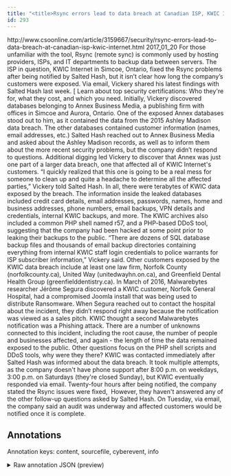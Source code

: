 ```yaml
---
title: "<title>Rsync errors lead to data breach at Canadian ISP, KWIC Internet | CSO Online</title>"
id: 293
---
```


<title>Rsync errors lead to data breach at Canadian ISP, KWIC Internet | CSO Online</title>
<source> http://www.csoonline.com/article/3159667/security/rsync-errors-lead-to-data-breach-at-canadian-isp-kwic-internet.html </source>
<date> 2017_01_20 </date>
<text>
For those unfamiliar with the tool, Rsync (remote sync) is commonly used by hosting providers, ISPs, and IT departments to backup data between servers.
The ISP in question, KWIC Internet in Simcoe, Ontario, fixed the Rsync problems after being notified by Salted Hash, but it isn’t clear how long the company’s customers were exposed.
Via email, Vickery shared his latest findings with Salted Hash last week.
[ Learn about top security certifications: Who they're for, what they cost, and which you need.
Initially, Vickery discovered databases belonging to Annex Business Media, a publishing firm with offices in Simcoe and Aurora, Ontario.
One of the exposed Annex databases stood out to him, as it contained the data from the 2015 Ashley Madison data breach.
The other databases contained customer information (names, email addresses, etc.)
Salted Hash reached out to Annex Business Media and asked about the Ashley Madison records, as well as to inform them about the more recent security problems, but the company didn’t respond to questions.
Additional digging led Vickery to discover that Annex was just one part of a larger data breach, one that affected all of KWIC Internet's customers.
“I quickly realized that this one is going to be a real mess for someone to clean up and quite a headache to determine all the affected parties,” Vickery told Salted Hash.
In all, there were terabytes of KWIC data exposed by the breach.
The information inside the leaked databases included credit card details, email addresses, passwords, names, home and business addresses, phone numbers, email backups, VPN details and credentials, internal KWIC backups, and more.
The KWIC archives also included a common PHP shell named r57, and a PHP-based DDoS tool, suggesting that the company had been hacked at some point prior to leaking their backups to the public.
“There are dozens of SQL database backup files and thousands of email backup directories containing everything from internal KWIC staff login credentials to police warrants for ISP subscriber information,” Vickery said.
Other customers exposed by the KWIC data breach include at least one law firm, Norfolk County (norfolkcounty.ca), United Way (unitedwayhn.on.ca), and Greenfield Dental Health Group (greenfielddentistry.ca).
In March of 2016, Malwarebytes researcher Jérôme Segura discovered a KWIC customer, Norfolk General Hospital, had a compromised Joomla install that was being used to distribute Ransomware.
When Segura reached out to contact the hospital about the incident, they didn’t respond right away because the notification was viewed as a sales pitch.
KWIC thought a second Malwarebytes notification was a Phishing attack.
There are a number of unknowns connected to this incident, including the root cause, the number of people and businesses affected, and again - the length of time the data remained exposed to the public.
Other questions focus on the PHP shell scripts and DDoS tools, why were they there?
KWIC was contacted immediately after Salted Hash was informed about the data breach.
It took multiple attempts, as the company doesn't have phone support after 8:00 p.m. on weekdays, 3:00 p.m. on Saturdays (they're closed Sunday), but KWIC eventually responded via email.
Twenty-four hours after being notified, the company stated the Rsync issues were fixed,  However, they haven't answered any of the other follow-up questions asked by Salted Hash.
On Tuesday, via email, the company said an audit was underway and affected customers would be notified once it is complete.
</text>



## Annotations

Annotation keys: content, sourcefile, cyberevent, info

<details>
<summary>Raw annotation JSON (preview)</summary>

```json
{
  "content": "For those unfamiliar with the tool, Rsync (remote sync) is commonly used by hosting providers, ISPs, and IT departments to backup data between servers. The ISP in question, KWIC Internet in Simcoe, Ontario, fixed the Rsync problems after being notified by Salted Hash, but it isn\u2019t clear how long the company\u2019s customers were exposed. Via email, Vickery shared his latest findings with Salted Hash last week. [ Learn about top security certifications: Who they're for, what they cost, and which you need. Initially, Vickery discovered databases belonging to Annex Business Media, a publishing firm with offices in Simcoe and Aurora, Ontario. One of the exposed Annex databases stood out to him, as it contained the data from the 2015 Ashley Madison data breach. The other databases contained customer information (names, email addresses, etc.) Salted Hash reached out to Annex Business Media and asked about the Ashley Madison records, as well as to inform them about the more recent security problems, but the company didn\u2019t respond to questions. Additional digging led Vickery to discover that Annex was just one part of a larger data breach, one that affected all of KWIC Internet's customers. \u201cI quickly realized that this one is going to be a real mess for someone to clean up and quite a headache to determine all the affected parties,\u201d Vickery told Salted Hash. In all, there were terabytes of KWIC data exposed by the breach. The information inside the leaked databases included credit card details, email addresses, passwords, names, home and business addresses, phone numbers, email backups, VPN details and credentials, internal KWIC backups, and more. The KWIC archives also included a common PHP shell named r57, and a PHP-based DDoS tool, suggesting that the company had been hacked at some point prior to leaking their backups to the public. \u201cThere are dozens of SQL database backup files and thousands of email backup directories containing everything from internal KWIC staff login credentials to police warrants for ISP subscriber information,\u201d Vickery said. Other customers exposed by the KWIC data breach include at least one law firm, Norfolk County (norfolkcounty.ca), United Way (unitedwayhn.on.ca), and Greenfield Dental Health Group (greenfielddentistry.ca). In March of 2016, Malwarebytes researcher J\u00e9r\u00f4me Segura discovered a KWIC customer, Norfolk General Hospital, had a compromised Joomla install that was being used to distribute Ransomware. When Segura reached out to contact the hospital about the incident, they didn\u2019t respond right away because the notification was viewed as a sales pitch. KWIC thought a second Malwarebytes notification was a Phishing attack. There are a number of unknowns connected to this incident, including the root cause, the number of people and businesses affected, and again - the length of time the data remained exposed to the public. Other questions focus on the PHP shell scripts and DDoS tools, why were they there? KWIC was contacted immediately after Salted Hash was informed about the data breach. It took multiple attempts, as the company doesn't have phone support after 8:00 p.m. on weekdays, 3:00 p.m. on Saturdays (they're closed Sunday), but KWIC eventually responded via email. Twenty-four hours after being notified, the company stated the Rsync issues were fixed,\u00a0 However, they haven't answered any of the other follow-up questions asked by Salted Hash. On Tuesday, via email, the company said an audit was underway and affected customers would be notified once it is complete",
  "sourcefile": "293.txt",
  "cyberevent": {
    "hopper": [
      {
        "index": 0,
        "relation": "Same",
        "events": [
          {
            "index": "E10",
            "type": "Vulnerability-related",
            "realis": "Actual",
            "nugget": {
              "startOffset": 238,
              "index": "T39",
              "endOffset": 
```
</details>
